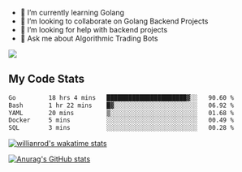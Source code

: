 
- 🌱 I’m currently learning Golang
- 👯 I’m looking to collaborate on Golang Backend Projects
- 🤔 I’m looking for help with backend projects
- 💬 Ask me about Algorithmic Trading Bots

![](https://github-profile-trophy.vercel.app/?username=kevinbarrero)

## My Code Stats

<!--START_SECTION:waka-->

```txt
Go         18 hrs 4 mins   ██████████████████████▓░░   90.60 %
Bash       1 hr 22 mins    █▓░░░░░░░░░░░░░░░░░░░░░░░   06.92 %
YAML       20 mins         ▒░░░░░░░░░░░░░░░░░░░░░░░░   01.68 %
Docker     5 mins          ░░░░░░░░░░░░░░░░░░░░░░░░░   00.49 %
SQL        3 mins          ░░░░░░░░░░░░░░░░░░░░░░░░░   00.28 %
```

<!--END_SECTION:waka-->

[![willianrod's wakatime stats](https://github-readme-stats.vercel.app/api/wakatime?username=holdandup&layout=compact&theme=react&custom_title=Wakatime%20All%20Time%20Stats&langs_count=8)](https://github.com/anuraghazra/github-readme-stats)

[![Anurag's GitHub stats](https://github-readme-stats.vercel.app/api?username=Kevinbarrero)](https://github.com/anuraghazra/github-readme-stats)





